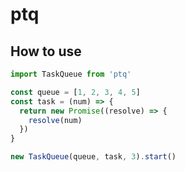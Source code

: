 # ptq

## How to use

```jsx
import TaskQueue from 'ptq'

const queue = [1, 2, 3, 4, 5]
const task = (num) => {
  return new Promise((resolve) => {
    resolve(num)  
  })
}

new TaskQueue(queue, task, 3).start()
```
